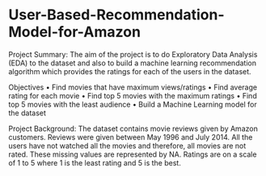 # User-Based-Recommendation-Model-for-Amazon

Project Summary:
The aim of the project is to do Exploratory Data Analysis (EDA) to the dataset and also to build a machine learning recommendation algorithm which provides the ratings for each of the users in the dataset.

Objectives
•	Find movies that have maximum views/ratings
•	Find average rating for each movie
•	Find top 5 movies with the maximum ratings
•	Find top 5 movies with the least audience
•	Build a Machine Learning model for the dataset

Project Background:
	The dataset contains movie reviews given by Amazon customers. Reviews were given between May 1996 and July 2014. All the users have not watched all the movies and therefore, all movies are not rated. These missing values are represented by NA. Ratings are on a scale of 1 to 5 where 1 is the least rating and 5 is the best.
